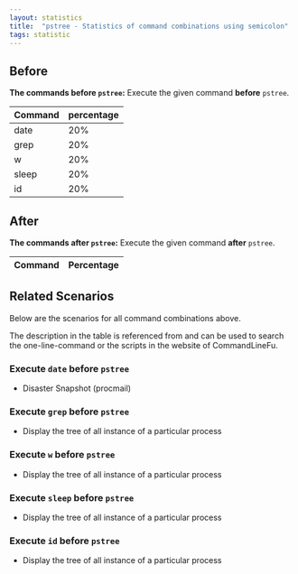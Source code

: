 ```yaml
---
layout: statistics
title:  "pstree - Statistics of command combinations using semicolon"
tags: statistic
---
```


## Before

__The commands before `pstree`:__  Execute the given command __before__ `pstree`.

| Command | percentage |
|--------|--------|
| date | 20% |
| grep | 20% |
| w | 20% |
| sleep | 20% |
| id | 20% |



## After

__The commands after `pstree`:__ Execute the given command __after__ `pstree`.

| Command | Percentage | 
|-------|--------|



## Related Scenarios

Below are the scenarios for all command combinations above.

The description in the table is referenced from and can be used to search the one-line-command or the scripts in the website of CommandLineFu.


### Execute `date` before `pstree`

- Disaster Snapshot (procmail)

            
### Execute `grep` before `pstree`

- Display the tree of all instance of a particular  process

            
### Execute `w` before `pstree`

- Display the tree of all instance of a particular  process

            
### Execute `sleep` before `pstree`

- Display the tree of all instance of a particular  process

            
### Execute `id` before `pstree`

- Display the tree of all instance of a particular  process

            


